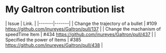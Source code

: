 My Galtron contribution list
============================

| Issue | Link. | |-------|-------|
| Change the trajectory of a bullet | #109 https://github.com/inureyes/Galtron/pull/137 |
| Change the machanism of speedTime Item | #434 https://github.com/inureyes/Galtron/pull/437 |
| Specified the power of Items | #385 https://github.com/inureyes/Galtron/pull/438 |